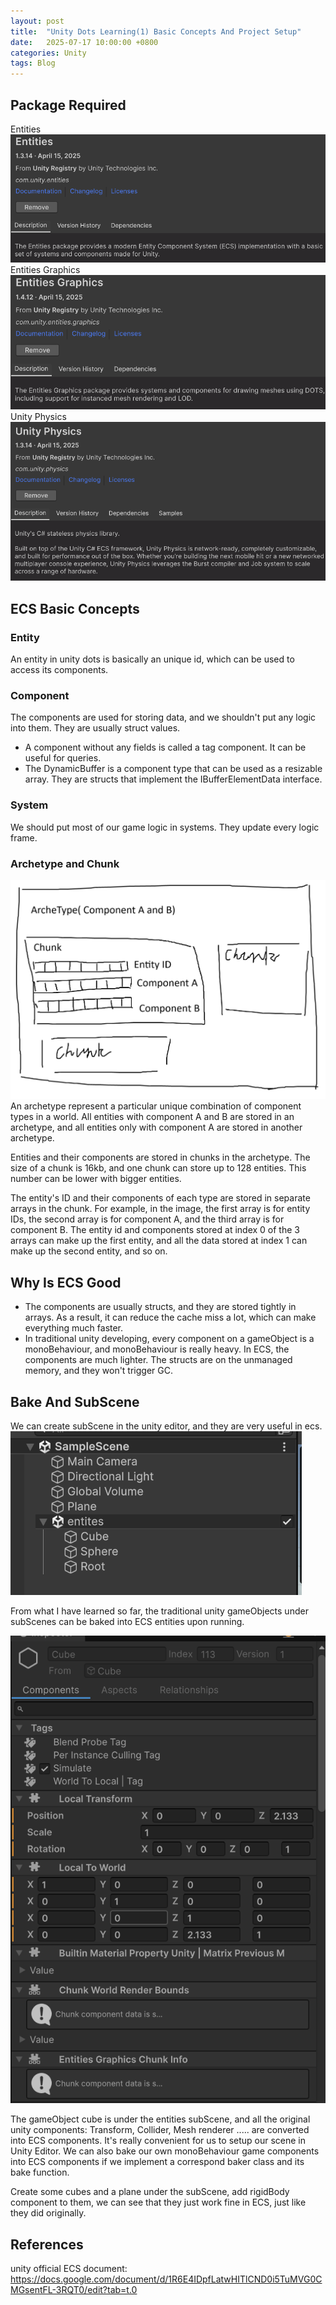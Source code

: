 ```yaml
---
layout: post
title:  "Unity Dots Learning(1) Basic Concepts And Project Setup"
date:   2025-07-17 10:00:00 +0800
categories: Unity
tags: Blog
---
```


## Package Required
Entities
![Entities](/assets/images/2025-07-17-17-57-32.png)
Entities Graphics
![Entities Graphics](/assets/images/2025-07-17-17-57-52.png)
Unity Physics
![Unity Physics](/assets/images/2025-07-17-17-58-23.png)
## ECS Basic Concepts
### Entity
An entity in unity dots is basically an unique id, which can be used to access its components.
### Component
The components are used for storing data, and we shouldn't put any logic into them. They are usually struct values.
* A component without any fields is called a tag component. It can be useful for queries.
* The DynamicBuffer is a component type that can be used as a resizable array. They are structs that implement the IBufferElementData interface.
### System
We should put most of our game logic in systems. They update every logic frame.
### Archetype and Chunk
![](/assets/images/2025-07-17-18-45-17.png)
An archetype represent a particular unique combination of component types in a world. All entities with component A and B are stored in an archetype, and all entities only with component A are stored in another archetype.

Entities and their components are stored in chunks in the archetype. The size of a chunk is 16kb, and one chunk can store up to 128 entities. This number can be lower with bigger entities.

The entity's ID and their components of each type are stored in separate arrays in the chunk. For example, in the image, the first array is for entity IDs, the second array is for component A, and the third array is for component B. The entity id and components stored at index 0 of the 3 arrays can make up the first entity, and all the data stored at index 1 can make up the second entity, and so on.
## Why Is ECS Good
* The components are usually structs, and they are stored tightly in arrays. As a result, it can reduce the cache miss a lot, which can make everything much faster.
* In traditional unity developing, every component on a gameObject is a monoBehaviour, and monoBehaviour is really heavy. In ECS, the components are much lighter. The structs are on the unmanaged memory, and they won't trigger GC.

## Bake And SubScene
We can create subScene in the unity editor, and they are very useful in ecs.
![](/assets/images/2025-07-17-19-16-33.png)

From what I have learned so far, the traditional unity gameObjects under subScenes can be baked into ECS entities upon running.

![](/assets/images/2025-07-17-19-20-58.png)

The gameObject cube is under the entities subScene, and all the original unity components: Transform, Collider, Mesh renderer ..... are converted into ECS components. It's really convenient for us to setup our scene in Unity Editor. We can also bake our own monoBehaviour game components into ECS components if we implement a correspond baker class and its bake function.

Create some cubes and a plane under the subScene, add rigidBody component to them, we can see that they just work fine in ECS, just like they did originally.

## References
unity official ECS document:
https://docs.google.com/document/d/1R6E4IDpfLatwHITlCND0i5TuMVG0CMGsentFL-3RQT0/edit?tab=t.0